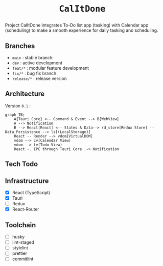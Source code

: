 <h1>
  <p align="center">
    <samp>
      CalItDone
    </samp>
  </p>
</h1>

Project CalItDone integrates To-Do list app (tasking) with Calendar app (scheduling) to make a smooth experience for
daily tasking and scheduling.

## Branches

- `main` : stable branch
- `dev` : active development
- `feat/*` : modular feature development
- `fix/*` : bug fix branch
- `release/*` : release version

## Architecture

Version `0.1` :

```mermaid
graph TB;
    A{Tauri Core} <-- Command & Event --> B[WebView]
    A --> Notification
    B --> React[React] <-- States & Data--> rd_store[Redux Store] -- Data Persistence --> ls[(LocalStorage)]
    React -- Render --> vdom[VirtualDOM]
    vdom --> cv(Calendar View)
    vdom --> tv(Todo View)
    React -. IPC through Tauri Core .-> Notification

```

## Tech Todo
## Infrastructure
- [x] React (TypeScript)
- [x] Tauri
- [ ] Redux
- [x] React-Router

## Toolchain
- [ ] husky
- [ ] lint-staged
- [ ] stylelint
- [ ] prettier
- [ ] commitlint